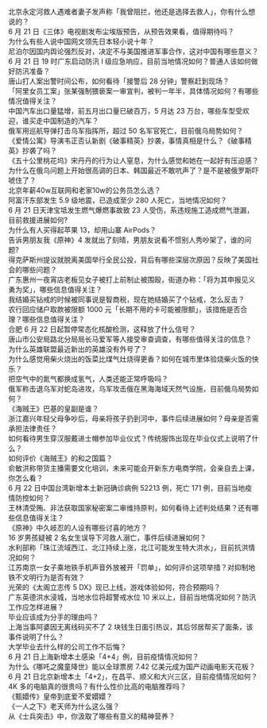 北京永定河救人遇难者妻子发声称「我曾阻拦，他还是选择去救人」，你有什么想说的？  
6 月 21 日《三体》电视剧发布尘埃版预告，从预告效果看，值得期待吗？  
为什么有些人说中国网文领先日本轻小说十年？  
尼泊尔因国内舆论强烈反对，决定不与美国推进军事合作，这对中国有哪些意义？  
6 月 21 日 19 时广东启动防汛 Ⅰ 级应急响应，目前当地情况如何？普通人该如何做好防汛准备？  
唐山打人案出警时间公布，如何看待「接警后 28 分钟」警察赶到现场？  
「阿里女员工案」张某强制猥亵案一审宣判，被判一年半，具体情况如何？有哪些情况值得关注？  
中国汽车出口量猛增，前五月出口量已破百万，5 月达 23 万台，哪些车型受欢迎，谁买走中国制造的汽车？  
俄军用巡航导弹打击乌军指挥所，超过 50 名军官死亡，目前俄乌局势如何？  
《爱情公寓》导演韦正否认新剧《破事精英》抄袭，事情真相是什么？《破事精英》抄袭了吗？  
《五十公里桃花坞》宋丹丹的行为让人窒息，为什么感觉和她在一起好有压迫感？  
为什么在俄乌问题上开始很高调的日本、韩国最近不敢吭声了？是不是被俄罗斯吓唬住了？  
北京年薪40w互联网和老家10w的公务员怎么选？  
阿富汗东部发生 5.9 级地震，已造成至少 280 人死亡，当地情况如何？  
6 月 21 日天津宝坻发生燃气爆燃事故致 23 人受伤，系违规施工造成燃气泄漏，目前救援进展如何?  
为什么有人买得起苹果 13，却用山寨 AirPods？  
告诉男朋友我《原神》4 发就出了刻晴，男朋友说看不惯别人秀吵架了，谁的问题?  
得克萨斯州提议就脱离美国举行全民公投，背后有哪些深层次原因？反映了美国社会的哪些问题？  
广东惠州一夜宵店老板见女子被打上前制止被围殴，街道办称：「将为其申报见义勇为奖」，哪些信息值得关注？  
我结婚买钻戒的时候被同事说是智商税，现在她结婚买了个钻戒，怎么反击？  
农行回应储户取款被限额 1000 元「长期不用的卡可能被限额」，该措施是否合理？哪些信息值得关注？  
合肥 6 月 22 日起暂停常态化核酸检测，这释放了什么信号？  
唐山市公安局路北分局局长马爱军等人接受审查调查，有哪些值得关注的信息？  
为什么英雄联盟最近新出的英雄没有外号了？  
为什么感觉用柴火烧出的饭菜比煤气灶烧得更香？如何在城市里体验烧柴火饭的快乐？  
把空气中的氮气都换成氢气，人类还能正常呼吸吗？  
俄军称击退乌军对蛇岛进攻，乌军攻击俄在黑海海域天然气设施，目前俄乌局势如何？  
《海贼王》巴基的皇副是谁？  
浙江嘉兴年轻父母争吵后，母亲将孩子扔到河中，事件后续进展如何？母亲是否需承担法律责任？  
如何看待男生穿汉服戴进士帽参加毕业仪式？传统服饰出现在毕业仪式上说明了什么？  
如何评价《海贼王》的和之国篇？  
俞敏洪称带货主播需要文化培训，未来可能会开新东方电商学院，会亲自去上课，你怎么看？  
6 月 22 日中国台湾新增本土新冠确诊病例 52213 例，死亡 171 例，目前当地疫情防控如何？  
王林清受贿、非法获取国家秘密案二审维持原判，如何看待上述判处结果？还有哪些信息值得关注？  
《原神》中久岐忍的人设有哪些讨喜的地方？  
16 岁男孩疑被 2 名女生误导下河救人溺亡，事件后续进展如何？  
水利部称「珠江流域西江、北江持续上涨，北江可能发生特大洪水」，目前抗洪情况如何？  
江苏南京一女子乘地铁手机声音外放被开「罚单」，如何评价这项举措？对抑制地铁不文明行为是否有效？  
光荣的《太阁立志传 5 DX》现已上线，游戏体验如何，符合预期吗？  
广东英德洪水浸城，当地水位将超警戒水位 10 米以上，目前当地情况如何？防汛工作应怎样进展？  
毕业应该成为分手的理由吗？  
上海当事阿婆因无离线码买不了 2 块钱生日面引热议，其后邻居帮买了面条，该事件说明了什么？  
大学毕业去什么样的公司工作不后悔？  
6 月 21 日上海新增本土感染「4+4」例，目前疫情情况如何？  
为什么《哪吒之魔童降世》能以全球票房 7.42 亿美元成为国产动画电影天花板？  
6 月 21 日北京新增本土「4+2」，在昌平、顺义和大兴三区，目前疫情情况如何？  
4K 多的电脑真的很贵吗？有什么性价比高的电脑推荐吗？  
《甄嬛传》皇帝到底爱不爱嬛嬛？  
《一人之下》老天师为什么这么强？  
从《士兵突击》中，你汲取了哪些有意义的精神营养？  
